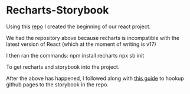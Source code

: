 # Recharts-Storybook

Using this [repo](https://github.com/Nikhil-Kumaran/minimal-reactjs-boilerplate) I created the beginning of our react project.

We had the repository above because recharts is incompatible with the latest version of React (which at the moment of writing is v17)

I then ran the commands:
npm install recharts
npx sb init

To get recharts and storybook into the project.

After the above has happened, I followed along with [this guide](https://dev.to/kouts/deploy-storybook-to-github-pages-3bij) to hookup github pages to the storybook in the repo.